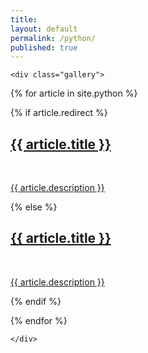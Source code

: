 ```yaml
---
title:
layout: default
permalink: /python/
published: true
---
```


<div class="ProjectContainer">

    <div class="gallery">

{% for article in site.python %}

{% if article.redirect %}

  <div class="projectTile">
          <a href="{{ article.redirect }}" target="_blank">
          <span>
              <h2>{{ article.title }}</h2>
              <br/>
              <p>{{ article.description }}</p>
          </span>
          </a>
  </div>

{% else %}

  <div class="projectTile">
          <a href="{{ article.url | prepend: site.baseurl | prepend: site.url }}">
          <span>
              <h2>{{ article.title }}</h2>
              <br/>
              <p>{{ article.description }}</p>
          </span>
          </a>
  </div>

{% endif %}

{% endfor %}

    </div>

</div>
